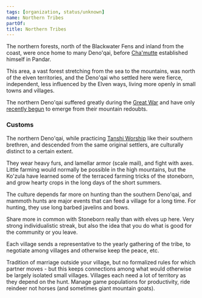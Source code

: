 ```yaml
---
tags: [organization, status/unknown]
name: Northern Tribes
partOf:
title: Northern Tribes
---
```


The northern forests, north of the Blackwater Fens and inland from the coast, were once home to many Deno'qai, before [Cha'mutte](<../../../people/extraplanar-powers/cha-mutte.md>) established himself in Pandar. 

This area, a vast forest stretching from the sea to the mountains, was north of the elven territories, and the Deno'qai who settled here were fierce, independent, less influenced by the Elven ways, living more openly in small towns and villages.

The northern Deno'qai suffered greatly during the [Great War](<../../../events/1500s/great-war.md>) and have only [recently begun](<../../../history/history-of-the-northern-deno-qai.md>) to emerge from their mountain redoubts.
### Customs

The northern Deno'qai, while practicing [Tanshi Worship](<../../../cosmology/religions/northern-folk-religions/tanshi-worship.md>) like their southern brethren, and descended from the same original settlers, are culturally distinct to a certain extent.

They wear heavy furs, and lamellar armor (scale mail), and fight with axes. Little farming would normally be possible in the high mountains, but the Ko'zula have learned some of the terraced farming tricks of the stoneborn, and grow hearty crops in the long days of the short summers.

The culture depends far more on hunting than the southern Deno'qai, and mammoth hunts are major events that can feed a village for a long time. For hunting, they use long barbed javelins and bows.

Share more in common with Stoneborn really than with elves up here. Very strong individualistic streak, but also the idea that you do what is good for the community or you leave.

Each village sends a representative to the yearly gathering of the tribe, to negotiate among villages and otherwise keep the peace, etc.

Tradition of marriage outside your village, but no formalized rules for which partner moves - but this keeps connections among what would otherwise be largely isolated small villages. Villages each need a lot of territory as they depend on the hunt. Manage game populations for productivity, ride reindeer not horses (and sometimes giant mountain goats).